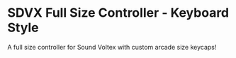 # SDVX Full Size Controller - Keyboard Style
A full size controller for Sound Voltex with custom arcade size keycaps!
